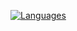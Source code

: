[![Languages](https://github-readme-stats.vercel.app/api/top-langs/?username=aelpxy&theme=onedark&hide_border=true)](https://github.com/aelpxy)

